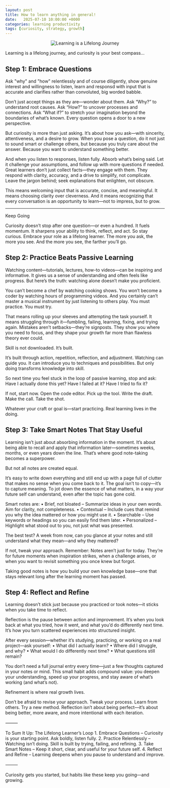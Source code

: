 ```yaml
---
layout: post
title: How to learn anything in general!
date:   2025-07-10 10:00:00 +0000
categories: learning productivity
tags: [curiosity, strategy, growth]
---
```


<p align="center">
  <img src="https://secsociety.co.za/images/secsoc.png" alt="Learning is a Lifelong Journey" style="max-width: 100%; height: auto;">
</p>

Learning is a lifelong journey, and curiosity is your best compass...

## Step 1: Embrace Questions

Ask "why" and "how" relentlessly and of course diligently, show genuine interest and willingness to listen, learn and responsd with input that is accurate and clarifies rather than convoluted, big worded babble.

Don’t just accept things as they are—wonder about them. Ask “Why?” to understand root causes. Ask “How?” to uncover processes and connections. Ask “What if?” to stretch your imagination beyond the boundaries of what’s known. Every question opens a door to a new perspective.

But curiosity is more than just asking. It’s about how you ask—with sincerity, attentiveness, and a desire to grow. When you pose a question, do it not just to sound smart or challenge others, but because you truly care about the answer. Because you want to understand something better.

And when you listen to responses, listen fully. Absorb what’s being said. Let it challenge your assumptions, and follow up with more questions if needed. Great learners don’t just collect facts—they engage with them. They respond with clarity, accuracy, and a drive to simplify, not complicate. Leave the jargon behind; seek explanations that enlighten, not obscure.

This means welcoming input that is accurate, concise, and meaningful. It means choosing clarity over cleverness. And it means recognizing that every conversation is an opportunity to learn—not to impress, but to grow.

---

Keep Going

Curiosity doesn’t stop after one question—or even a hundred. It fuels momentum. It sharpens your ability to think, reflect, and act. So stay curious. Embrace your role as a lifelong learner. The more you ask, the more you see. And the more you see, the farther you’ll go.

## Step 2: Practice Beats Passive Learning

Watching content—tutorials, lectures, how-to videos—can be inspiring and informative. It gives us a sense of understanding and often feels like progress. But here’s the truth: watching alone doesn’t make you proficient.

You can’t become a chef by watching cooking shows. You won’t become a coder by watching hours of programming videos. And you certainly can’t master a musical instrument by just listening to others play. You must practice. You must try.

That means rolling up your sleeves and attempting the task yourself. It means struggling through it—fumbling, failing, learning, fixing, and trying again. Mistakes aren’t setbacks—they’re signposts. They show you where you need to focus, and they shape your growth far more than flawless theory ever could.

Skill is not downloaded. It’s built.

It’s built through action, repetition, reflection, and adjustment. Watching can guide you. It can introduce you to techniques and possibilities. But only doing transforms knowledge into skill.

So next time you feel stuck in the loop of passive learning, stop and ask:
Have I actually done this yet? Have I failed at it? Have I tried to fix it?

If not, start now.
Open the code editor.
Pick up the tool.
Write the draft.
Make the call.
Take the shot.

Whatever your craft or goal is—start practicing. Real learning lives in the doing.

## Step 3: Take Smart Notes That Stay Useful

Learning isn’t just about absorbing information in the moment. It’s about being able to recall and apply that information later—sometimes weeks, months, or even years down the line. That’s where good note-taking becomes a superpower.

But not all notes are created equal.

It’s easy to write down everything and still end up with a page full of clutter that makes no sense when you come back to it. The goal isn’t to copy—it’s to capture meaning. To jot down the essence of what matters, in a way your future self can understand, even after the topic has gone cold.

Smart notes are:
	•	Brief, not bloated – Summarize ideas in your own words. Aim for clarity, not completeness.
	•	Contextual – Include cues that remind you why the idea mattered or how you might use it.
	•	Searchable – Use keywords or headings so you can easily find them later.
	•	Personalized – Highlight what stood out to you, not just what was presented.

The best test? A week from now, can you glance at your notes and still understand what they mean—and why they mattered?

If not, tweak your approach. Remember: Notes aren’t just for today. They’re for future moments when inspiration strikes, when a challenge arises, or when you want to revisit something you once knew but forgot.

Taking good notes is how you build your own knowledge base—one that stays relevant long after the learning moment has passed.

## Step 4: Reflect and Refine

Learning doesn’t stick just because you practiced or took notes—it sticks when you take time to reflect.

Reflection is the pause between action and improvement. It’s when you look back at what you tried, how it went, and what you’d do differently next time. It’s how you turn scattered experiences into structured insight.

After every session—whether it’s studying, practicing, or working on a real project—ask yourself:
	•	What did I actually learn?
	•	Where did I struggle, and why?
	•	What would I do differently next time?
	•	What questions still remain?

You don’t need a full journal entry every time—just a few thoughts captured in your notes or mind. This small habit adds compound value: you deepen your understanding, speed up your progress, and stay aware of what’s working (and what’s not).

Refinement is where real growth lives.

Don’t be afraid to revise your approach. Tweak your process. Learn from others. Try a new method. Reflection isn’t about being perfect—it’s about being better, more aware, and more intentional with each iteration.

⸻

To Sum It Up: The Lifelong Learner’s Loop
	1.	Embrace Questions – Curiosity is your starting point. Ask boldly, listen fully.
	2.	Practice Relentlessly – Watching isn’t doing. Skill is built by trying, failing, and refining.
	3.	Take Smart Notes – Keep it short, clear, and useful for your future self.
	4.	Reflect and Refine – Learning deepens when you pause to understand and improve.

⸻

Curiosity gets you started, but habits like these keep you going—and growing.